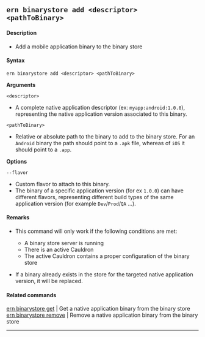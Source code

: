 ## `ern binarystore add <descriptor> <pathToBinary>`

#### Description

* Add a mobile application binary to the binary store

#### Syntax

`ern binarystore add <descriptor> <pathToBinary>`

**Arguments**  

`<descriptor>`

* A complete native application descriptor (ex: `myapp:android:1.0.0`), representing the native application version associated to this binary.

`<pathToBinary>`

* Relative or absolute path to the binary to add to the binary store. For an `Android` binary the path should point to a `.apk` file, whereas of `iOS` it should point to a `.app`.

**Options**  

`--flavor`

* Custom flavor to attach to this binary.
* The binary of a specific application version (for ex `1.0.0`) can have different flavors, representing different build types of the same application version (for example `Dev`/`Prod`/`QA` ...).

#### Remarks

* This command will only work if the following conditions are met:
  * A binary store server is running
  * There is an active Cauldron
  * The active Cauldron contains a proper configuration of the binary store

* If a binary already exists in the store for the targeted native application version, it will be replaced.

#### Related commands

 [ern binarystore get] | Get a native application binary from the binary store  
 [ern binarystore remove] | Remove a native application binary from the binary store

___  

[ern binarystore get]: ./get.md

[ern binarystore remove]: ./remove.md
